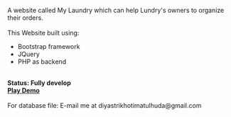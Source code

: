A website called My Laundry which can help Lundry's owners to organize their orders.
<br><br>
This Website built using:
- Bootstrap framework
- JQuery
- PHP as backend
<br>
<strong>Status: Fully develop </strong>
<br>
<strong><a href="https://youtu.be/mfwOFvVmCQ4">Play Demo</a></strong>
<br><br>
For database file: E-mail me at diyastrikhotimatulhuda@gmail.com
